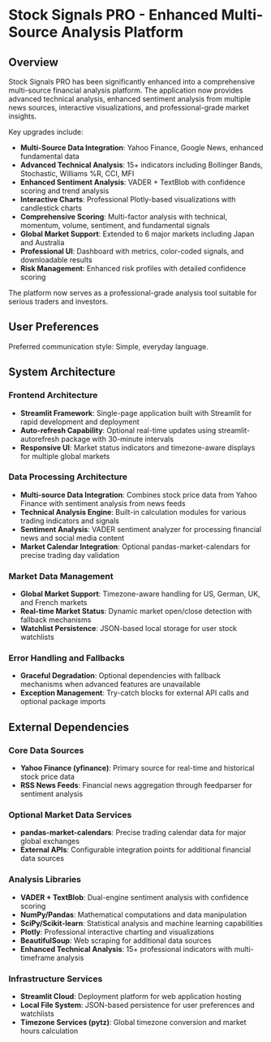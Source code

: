 # Stock Signals PRO - Enhanced Multi-Source Analysis Platform

## Overview

Stock Signals PRO has been significantly enhanced into a comprehensive multi-source financial analysis platform. The application now provides advanced technical analysis, enhanced sentiment analysis from multiple news sources, interactive visualizations, and professional-grade market insights. 

Key upgrades include:
- **Multi-Source Data Integration**: Yahoo Finance, Google News, enhanced fundamental data
- **Advanced Technical Analysis**: 15+ indicators including Bollinger Bands, Stochastic, Williams %R, CCI, MFI
- **Enhanced Sentiment Analysis**: VADER + TextBlob with confidence scoring and trend analysis  
- **Interactive Charts**: Professional Plotly-based visualizations with candlestick charts
- **Comprehensive Scoring**: Multi-factor analysis with technical, momentum, volume, sentiment, and fundamental signals
- **Global Market Support**: Extended to 6 major markets including Japan and Australia
- **Professional UI**: Dashboard with metrics, color-coded signals, and downloadable results
- **Risk Management**: Enhanced risk profiles with detailed confidence scoring

The platform now serves as a professional-grade analysis tool suitable for serious traders and investors.

## User Preferences

Preferred communication style: Simple, everyday language.

## System Architecture

### Frontend Architecture
- **Streamlit Framework**: Single-page application built with Streamlit for rapid development and deployment
- **Auto-refresh Capability**: Optional real-time updates using streamlit-autorefresh package with 30-minute intervals
- **Responsive UI**: Market status indicators and timezone-aware displays for multiple global markets

### Data Processing Architecture
- **Multi-source Data Integration**: Combines stock price data from Yahoo Finance with sentiment analysis from news feeds
- **Technical Analysis Engine**: Built-in calculation modules for various trading indicators and signals
- **Sentiment Analysis**: VADER sentiment analyzer for processing financial news and social media content
- **Market Calendar Integration**: Optional pandas-market-calendars for precise trading day validation

### Market Data Management
- **Global Market Support**: Timezone-aware handling for US, German, UK, and French markets
- **Real-time Market Status**: Dynamic market open/close detection with fallback mechanisms
- **Watchlist Persistence**: JSON-based local storage for user stock watchlists

### Error Handling and Fallbacks
- **Graceful Degradation**: Optional dependencies with fallback mechanisms when advanced features are unavailable
- **Exception Management**: Try-catch blocks for external API calls and optional package imports

## External Dependencies

### Core Data Sources
- **Yahoo Finance (yfinance)**: Primary source for real-time and historical stock price data
- **RSS News Feeds**: Financial news aggregation through feedparser for sentiment analysis

### Optional Market Data Services
- **pandas-market-calendars**: Precise trading calendar data for major global exchanges
- **External APIs**: Configurable integration points for additional financial data sources

### Analysis Libraries
- **VADER + TextBlob**: Dual-engine sentiment analysis with confidence scoring
- **NumPy/Pandas**: Mathematical computations and data manipulation
- **SciPy/Scikit-learn**: Statistical analysis and machine learning capabilities
- **Plotly**: Professional interactive charting and visualizations
- **BeautifulSoup**: Web scraping for additional data sources
- **Enhanced Technical Analysis**: 15+ professional indicators with multi-timeframe analysis

### Infrastructure Services
- **Streamlit Cloud**: Deployment platform for web application hosting
- **Local File System**: JSON-based persistence for user preferences and watchlists
- **Timezone Services (pytz)**: Global timezone conversion and market hours calculation
